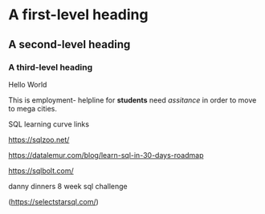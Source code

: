 # A first-level heading
## A second-level heading
### A third-level heading

Hello World

This is employment- helpline for **students** need *assitance* in order to move to mega cities.


SQL learning curve links

https://sqlzoo.net/

https://datalemur.com/blog/learn-sql-in-30-days-roadmap

https://sqlbolt.com/

danny dinners 8 week sql challenge

(https://selectstarsql.com/)
